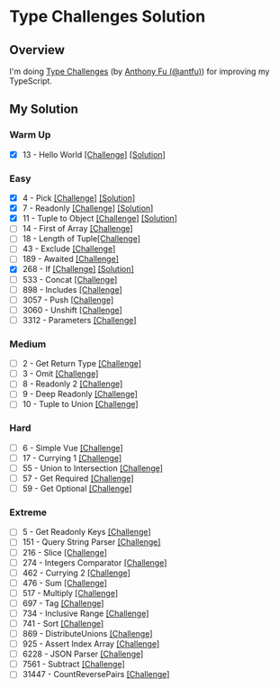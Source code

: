 # Type Challenges Solution

## Overview

I'm doing [Type Challenges](https://github.com/type-challenges/type-challenges?tab=readme-ov-file) (by [Anthony Fu (@antfu)](https://github.com/antfu)) for improving my TypeScript.

## My Solution

### Warm Up

- [x] 13 - Hello World [[Challenge]](https://github.com/type-challenges/type-challenges/blob/main/questions/00013-warm-hello-world/README.md) [[Solution]](https://github.com/lebrancconvas/Lebranc-Type-Challenges/blob/main/solution/warm_up/t00013_hello_world.ts)

### Easy

- [x] 4 - Pick [[Challenge]](https://github.com/type-challenges/type-challenges/blob/main/questions/00004-easy-pick/README.md) [[Solution]](https://github.com/lebrancconvas/Lebranc-Type-Challenges/blob/main/solution/easy/t00004_pick.ts)
- [x] 7 - Readonly [[Challenge]](https://github.com/type-challenges/type-challenges/blob/main/questions/00007-easy-readonly/README.md) [[Solution]](https://github.com/lebrancconvas/Lebranc-Type-Challenges/blob/main/solution/easy/t00007_readonly.ts)
- [x] 11 - Tuple to Object [[Challenge]](https://github.com/type-challenges/type-challenges/blob/main/questions/00011-easy-tuple-to-object/README.md) [[Solution]](https://github.com/lebrancconvas/Lebranc-Type-Challenges/blob/main/solution/easy/t00011_tuple_to_object.ts)
- [ ] 14 - First of Array [[Challenge]](https://github.com/type-challenges/type-challenges/blob/main/questions/00014-easy-first/README.md)
- [ ] 18 - Length of Tuple[[Challenge]](https://github.com/type-challenges/type-challenges/blob/main/questions/00018-easy-tuple-length/README.md)
- [ ] 43 - Exclude [[Challenge]](https://github.com/type-challenges/type-challenges/blob/main/questions/00043-easy-exclude/README.md)
- [ ] 189 - Awaited [[Challenge]](https://github.com/type-challenges/type-challenges/blob/main/questions/00189-easy-awaited/README.md)
- [x] 268 - If [[Challenge]](https://github.com/type-challenges/type-challenges/blob/main/questions/00268-easy-if/README.md) [[Solution]](https://github.com/lebrancconvas/Lebranc-Type-Challenges/blob/main/solution/easy/t00268_if.ts)
- [ ] 533 - Concat [[Challenge]](https://github.com/type-challenges/type-challenges/blob/main/questions/00533-easy-concat/README.md)
- [ ] 898 - Includes [[Challenge]](https://github.com/type-challenges/type-challenges/blob/main/questions/00898-easy-includes/README.md)
- [ ] 3057 - Push [[Challenge]](https://github.com/type-challenges/type-challenges/blob/main/questions/03057-easy-push/README.md)
- [ ] 3060 - Unshift [[Challenge]](https://github.com/type-challenges/type-challenges/blob/main/questions/03060-easy-unshift/README.md)
- [ ] 3312 - Parameters [[Challenge]](https://github.com/type-challenges/type-challenges/blob/main/questions/03312-easy-parameters/README.md)

### Medium

- [ ] 2 - Get Return Type [[Challenge]](https://github.com/type-challenges/type-challenges/blob/main/questions/00002-medium-return-type/README.md)
- [ ] 3 - Omit [[Challenge]](https://github.com/type-challenges/type-challenges/blob/main/questions/00003-medium-omit/README.md)
- [ ] 8 - Readonly 2 [[Challenge]](https://github.com/type-challenges/type-challenges/blob/main/questions/00008-medium-readonly-2/README.md)
- [ ] 9 - Deep Readonly [[Challenge]](https://github.com/type-challenges/type-challenges/blob/main/questions/00009-medium-deep-readonly/README.md)
- [ ] 10 - Tuple to Union [[Challenge]](https://github.com/type-challenges/type-challenges/blob/main/questions/00010-medium-tuple-to-union/README.md)

### Hard

- [ ] 6 - Simple Vue [[Challenge]](https://github.com/type-challenges/type-challenges/blob/main/questions/00006-hard-simple-vue/README.md)
- [ ] 17 - Currying 1 [[Challenge]](https://github.com/type-challenges/type-challenges/blob/main/questions/00017-hard-currying-1/README.md)
- [ ] 55 - Union to Intersection [[Challenge]](https://github.com/type-challenges/type-challenges/blob/main/questions/00055-hard-union-to-intersection/README.md)
- [ ] 57 - Get Required [[Challenge]](https://github.com/type-challenges/type-challenges/blob/main/questions/00057-hard-get-required/README.md)
- [ ] 59 - Get Optional [[Challenge]](https://github.com/type-challenges/type-challenges/blob/main/questions/00059-hard-get-optional/README.md)

### Extreme

- [ ] 5 - Get Readonly Keys [[Challenge]](https://github.com/type-challenges/type-challenges/blob/main/questions/00005-extreme-readonly-keys/README.md)
- [ ] 151 - Query String Parser [[Challenge]](https://github.com/type-challenges/type-challenges/blob/main/questions/00151-extreme-query-string-parser/README.md)
- [ ] 216 - Slice [[Challenge]](https://github.com/type-challenges/type-challenges/blob/main/questions/00216-extreme-slice/README.md)
- [ ] 274 - Integers Comparator [[Challenge]](https://github.com/type-challenges/type-challenges/blob/main/questions/00274-extreme-integers-comparator/README.md)
- [ ] 462 - Currying 2 [[Challenge]](https://github.com/type-challenges/type-challenges/blob/main/questions/00462-extreme-currying-2/README.md)
- [ ] 476 - Sum [[Challenge]](https://github.com/type-challenges/type-challenges/blob/main/questions/00476-extreme-sum/README.md)
- [ ] 517 - Multiply [[Challenge]](https://github.com/type-challenges/type-challenges/blob/main/questions/00517-extreme-multiply/README.md)
- [ ] 697 - Tag [[Challenge]](https://github.com/type-challenges/type-challenges/blob/main/questions/00697-extreme-tag/README.md)
- [ ] 734 - Inclusive Range [[Challenge]](https://github.com/type-challenges/type-challenges/blob/main/questions/00734-extreme-inclusive-range/README.md)
- [ ] 741 - Sort [[Challenge]](https://github.com/type-challenges/type-challenges/blob/main/questions/00741-extreme-sort/README.md)
- [ ] 869 - DistributeUnions [[Challenge]](https://github.com/type-challenges/type-challenges/blob/main/questions/00869-extreme-distributeunions/README.md)
- [ ] 925 - Assert Index Array [[Challenge]](https://github.com/type-challenges/type-challenges/blob/main/questions/00925-extreme-assert-array-index/README.md)
- [ ] 6228 - JSON Parser [[Challenge]](https://github.com/type-challenges/type-challenges/blob/main/questions/06228-extreme-json-parser/README.md)
- [ ] 7561 - Subtract [[Challenge]](https://github.com/type-challenges/type-challenges/blob/main/questions/07561-extreme-subtract/README.md)
- [ ] 31447 - CountReversePairs [[Challenge]](https://github.com/type-challenges/type-challenges/blob/main/questions/31447-extreme-countreversepairs/README.md)
